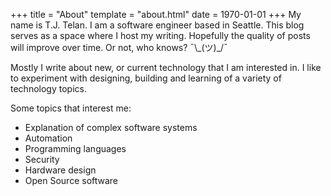 +++
title = "About"
template = "about.html"
date = 1970-01-01
+++
My name is T.J. Telan. I am a software engineer based in Seattle. This blog serves as a space where I host my writing. Hopefully the quality of posts will improve over time. Or not, who knows? ¯\\\_(ツ)_/¯

Mostly I write about new, or current technology that I am interested in. I like to experiment with designing, building and learning of a variety of technology topics.

Some topics that interest me:
* Explanation of complex software systems
* Automation
* Programming languages
* Security
* Hardware design
* Open Source software
